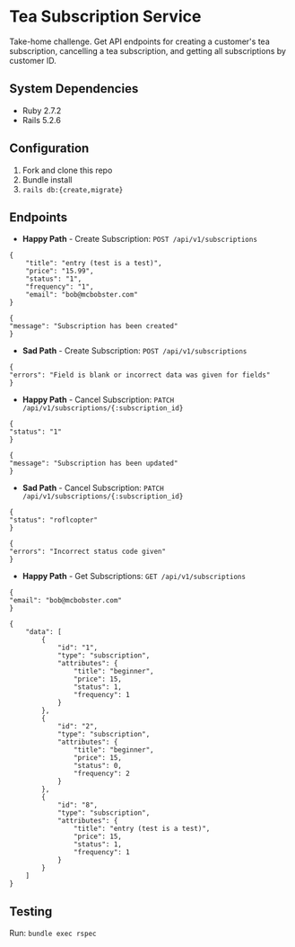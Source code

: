 # Tea Subscription Service
Take-home challenge. Get API endpoints for creating a customer's tea subscription, cancelling a tea subscription, and getting all subscriptions by customer ID.

## System Dependencies

* Ruby 2.7.2
* Rails 5.2.6

## Configuration

1. Fork and clone this repo
2. Bundle install
6. `rails db:{create,migrate}`

## Endpoints

* **Happy Path** - Create Subscription: `POST /api/v1/subscriptions`
```
{
	"title": "entry (test is a test)",
	"price": "15.99",
	"status": "1",
	"frequency": "1",
	"email": "bob@mcbobster.com"
}
```
```
{
"message": "Subscription has been created"
}
```
* **Sad Path** - Create Subscription: `POST /api/v1/subscriptions`
```
{
"errors": "Field is blank or incorrect data was given for fields"
}
```
* **Happy Path** - Cancel Subscription: `PATCH /api/v1/subscriptions/{:subscription_id}`
```
{
"status": "1"
}
```
```
{
"message": "Subscription has been updated"
}
```
* **Sad Path** - Cancel Subscription: `PATCH /api/v1/subscriptions/{:subscription_id}`
```
{
"status": "roflcopter"
}
```
```
{
"errors": "Incorrect status code given"
}
```

* **Happy Path** - Get Subscriptions: `GET /api/v1/subscriptions`
```
{
"email": "bob@mcbobster.com"
}
```
```
{
	"data": [
		{
			"id": "1",
			"type": "subscription",
			"attributes": {
				"title": "beginner",
				"price": 15,
				"status": 1,
				"frequency": 1
			}
		},
		{
			"id": "2",
			"type": "subscription",
			"attributes": {
				"title": "beginner",
				"price": 15,
				"status": 0,
				"frequency": 2
			}
		},
		{
			"id": "8",
			"type": "subscription",
			"attributes": {
				"title": "entry (test is a test)",
				"price": 15,
				"status": 1,
				"frequency": 1
			}
		}
	]
}
```
## Testing
Run: `bundle exec rspec`
